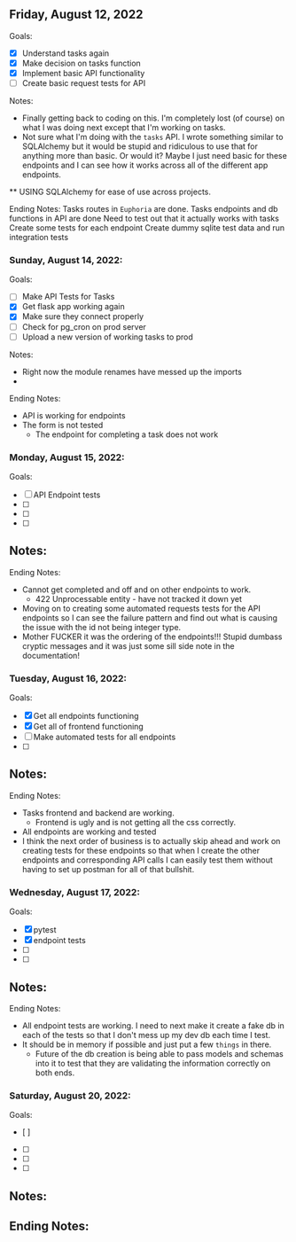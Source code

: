 ## Friday, August 12, 2022
Goals:
- [X] Understand tasks again
- [X] Make decision on tasks function
- [X] Implement basic API functionality
- [ ] Create basic request tests for API

Notes:
- Finally getting back to coding on this.  I'm completely lost (of course) on what I was doing next except that I'm working on tasks.
- Not sure what I'm doing with the `tasks` API.  I wrote something similar to SQLAlchemy but it would be stupid and ridiculous to use that for anything more than basic.  Or would it?  Maybe I just need basic for these endpoints and I can see how it works across all of the different app endpoints.

** USING SQLAlchemy for ease of use across projects.

Ending Notes:
Tasks routes in `Euphoria` are done.
Tasks endpoints and db functions in API are done
Need to test out that it actually works with tasks
Create some tests for each endpoint
Create dummy sqlite test data and run integration tests


### Sunday, August 14, 2022: 
Goals:
- [ ] Make API Tests for Tasks
- [X] Get flask app working again
- [X] Make sure they connect properly
- [ ] Check for pg_cron on prod server
- [ ] Upload a new version of working tasks to prod

Notes:
- Right now the module renames have messed up the imports
- 

Ending Notes:
- API is working for endpoints
- The form is not tested
  - The endpoint for completing a task does not work


### Monday, August 15, 2022: 
Goals:
- [ ] API Endpoint tests
- [ ] 
- [ ] 
- [ ] 
Notes:
- 

Ending Notes:
- Cannot get completed and off and on other endpoints to work.
  - 422 Unprocessable entity - have not tracked it down yet
- Moving on to creating some automated requests tests for the API endpoints so I can see the failure pattern and find out what is causing the issue with the id not being integer type.
- Mother FUCKER it was the ordering of the endpoints!!!  Stupid dumbass cryptic messages and it was just some sill side note in the documentation!


### Tuesday, August 16, 2022: 
Goals:
- [X] Get all endpoints functioning
- [X] Get all of frontend functioning
- [ ] Make automated tests for all endpoints
- [ ] 
Notes:
- 

Ending Notes:
- Tasks frontend and backend are working.
  - Frontend is ugly and is not getting all the css correctly.
- All endpoints are working and tested
- I think the next order of business is to actually skip ahead and work on creating tests for these endpoints so that when I create the other endpoints and corresponding API calls I can easily test them without having to set up postman for all of that bullshit.


### Wednesday, August 17, 2022: 
Goals:
- [X] pytest 
- [X] endpoint tests
- [ ] 
- [ ] 
Notes:
- 

Ending Notes:
- All endpoint tests are working.  I need to next make it create a fake db in each of the tests so that I don't mess up my dev db each time I test.
- It should be in memory if possible and just put a few `things` in there.
  - Future of the db creation is being able to pass models and schemas into it to test that they are validating the information correctly on both ends.  


### Saturday, August 20, 2022: 
Goals:
- [ ] 
- [ ] 
- [ ] 
- [ ] 
Notes:
- 

Ending Notes:
- 

